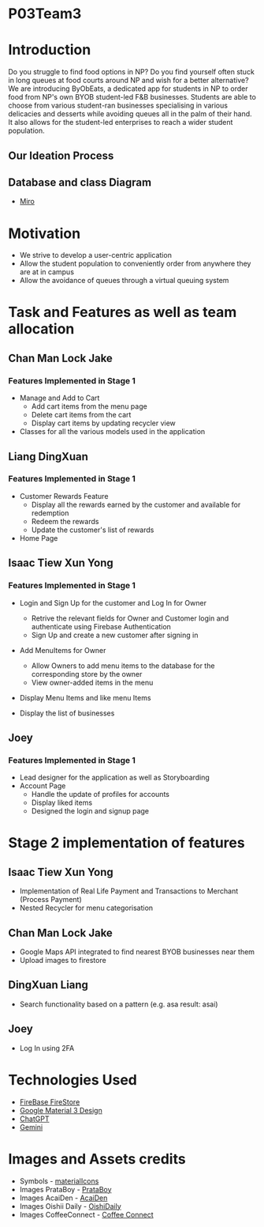 # P03Team3
# Introduction
Do you struggle to find food options in NP? Do you find yourself often stuck in long queues at food courts around NP and wish for a better alternative? 
We are introducing ByObEats, a dedicated app for students in NP to order food from NP's own BYOB student-led F&B businesses. Students are able to choose from various student-ran businesses specialising in various delicacies and desserts while avoiding queues all in the palm of their hand. It also allows for the student-led enterprises to reach a wider student population.

## Our Ideation Process

## Database and class Diagram
   - [Miro](https://miro.com/app/board/uXjVKLXdQRE=/)



# Motivation
- We strive to develop a user-centric application 
- Allow the student population to conveniently order from anywhere they are at in campus
- Allow the avoidance of queues through a virtual queuing system

# Task and Features as well as team allocation
   ## Chan Man Lock Jake
   ### Features Implemented in Stage 1
   - Manage and Add to Cart 
      - Add cart items from the menu page
      - Delete cart items from the cart
      - Display cart items by updating recycler view
   - Classes for all the various models used in the application
   
   ## Liang DingXuan
   ### Features Implemented in Stage 1
   - Customer Rewards Feature
     - Display all the rewards earned by the customer and available for redemption
     - Redeem the rewards
     - Update the customer's list of rewards
   - Home Page 

   ## Isaac Tiew Xun Yong 
   ### Features Implemented in Stage 1
   - Login and Sign Up for the customer and Log In for Owner
     - Retrive the relevant fields for Owner and Customer login and authenticate using Firebase Authentication
     - Sign Up and create a new customer after signing in

   - Add MenuItems for Owner
     - Allow Owners to add menu items to the database for the corresponding store by the owner
     - View owner-added items in the menu
   - Display Menu Items and like menu Items
   - Display the list of businesses

## Joey 
   ### Features Implemented in Stage 1
   - Lead designer for the application as well as Storyboarding
   - Account Page
     - Handle the update of profiles for accounts
     - Display liked items
     - Designed the login and signup page

# Stage 2 implementation of features
## Isaac Tiew Xun Yong
 - Implementation of Real Life Payment and Transactions to Merchant (Process Payment)
 - Nested Recycler for menu categorisation

## Chan Man Lock Jake
   - Google Maps API integrated to find nearest BYOB businesses near them
   - Upload images to firestore

## DingXuan Liang
   - Search functionality  based on a pattern (e.g. asa result: asai)

## Joey
  - Log In using 2FA


    
# Technologies Used
- [FireBase FireStore](https://console.firebase.google.com/u/0/project/mad-p03-team-3-foodapp/firestore/databases/-default-/data/~2FCustomer~2Fisaactiew36@gmail.com)
- [Google Material 3 Design](https://m3.material.io/)
- [ChatGPT](https://chatgpt.com/)
- [Gemini](https://gemini.google.com/)

# Images and Assets credits
- Symbols - [materialIcons](https://fonts.google.com/icons?selected=Material+Symbols+Outlined:favorite:FILL@0;wght@400;GRAD@0;opsz@24&icon.size=24&icon.color=%235f6368)
- Images PrataBoy - [PrataBoy](https://www.instagram.com/prataboynp/)
- Images AcaiDen - [AcaiDen](https://www.instagram.com/acaidensg/)
- Images Oishii Daily - [OishiDaily](https://www.instagram.com/oishiidaily/)
- Images CoffeeConnect - [Coffee Connect](https://www.instagram.com/coffeeconnects.us/)






   

   
   
   

    
